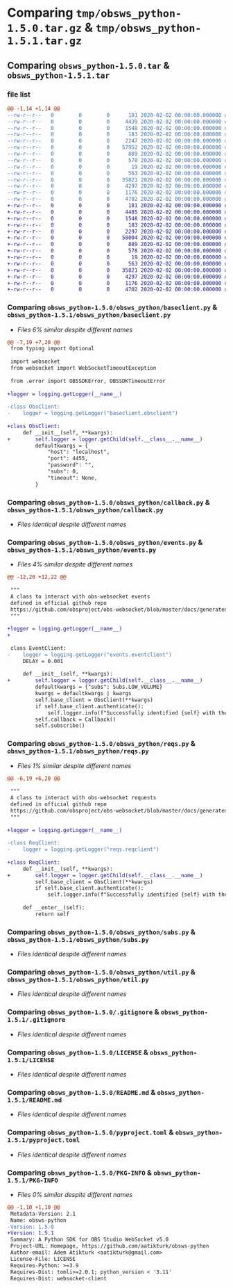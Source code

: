 # Comparing `tmp/obsws_python-1.5.0.tar.gz` & `tmp/obsws_python-1.5.1.tar.gz`

## Comparing `obsws_python-1.5.0.tar` & `obsws_python-1.5.1.tar`

### file list

```diff
@@ -1,14 +1,14 @@
--rw-r--r--   0        0        0      181 2020-02-02 00:00:00.000000 obsws_python-1.5.0/obsws_python/__init__.py
--rw-r--r--   0        0        0     4439 2020-02-02 00:00:00.000000 obsws_python-1.5.0/obsws_python/baseclient.py
--rw-r--r--   0        0        0     1548 2020-02-02 00:00:00.000000 obsws_python-1.5.0/obsws_python/callback.py
--rw-r--r--   0        0        0      183 2020-02-02 00:00:00.000000 obsws_python-1.5.0/obsws_python/error.py
--rw-r--r--   0        0        0     2247 2020-02-02 00:00:00.000000 obsws_python-1.5.0/obsws_python/events.py
--rw-r--r--   0        0        0    57952 2020-02-02 00:00:00.000000 obsws_python-1.5.0/obsws_python/reqs.py
--rw-r--r--   0        0        0      889 2020-02-02 00:00:00.000000 obsws_python-1.5.0/obsws_python/subs.py
--rw-r--r--   0        0        0      578 2020-02-02 00:00:00.000000 obsws_python-1.5.0/obsws_python/util.py
--rw-r--r--   0        0        0       19 2020-02-02 00:00:00.000000 obsws_python-1.5.0/obsws_python/version.py
--rw-r--r--   0        0        0      563 2020-02-02 00:00:00.000000 obsws_python-1.5.0/.gitignore
--rw-r--r--   0        0        0    35821 2020-02-02 00:00:00.000000 obsws_python-1.5.0/LICENSE
--rw-r--r--   0        0        0     4297 2020-02-02 00:00:00.000000 obsws_python-1.5.0/README.md
--rw-r--r--   0        0        0     1176 2020-02-02 00:00:00.000000 obsws_python-1.5.0/pyproject.toml
--rw-r--r--   0        0        0     4702 2020-02-02 00:00:00.000000 obsws_python-1.5.0/PKG-INFO
+-rw-r--r--   0        0        0      181 2020-02-02 00:00:00.000000 obsws_python-1.5.1/obsws_python/__init__.py
+-rw-r--r--   0        0        0     4485 2020-02-02 00:00:00.000000 obsws_python-1.5.1/obsws_python/baseclient.py
+-rw-r--r--   0        0        0     1548 2020-02-02 00:00:00.000000 obsws_python-1.5.1/obsws_python/callback.py
+-rw-r--r--   0        0        0      183 2020-02-02 00:00:00.000000 obsws_python-1.5.1/obsws_python/error.py
+-rw-r--r--   0        0        0     2297 2020-02-02 00:00:00.000000 obsws_python-1.5.1/obsws_python/events.py
+-rw-r--r--   0        0        0    58004 2020-02-02 00:00:00.000000 obsws_python-1.5.1/obsws_python/reqs.py
+-rw-r--r--   0        0        0      889 2020-02-02 00:00:00.000000 obsws_python-1.5.1/obsws_python/subs.py
+-rw-r--r--   0        0        0      578 2020-02-02 00:00:00.000000 obsws_python-1.5.1/obsws_python/util.py
+-rw-r--r--   0        0        0       19 2020-02-02 00:00:00.000000 obsws_python-1.5.1/obsws_python/version.py
+-rw-r--r--   0        0        0      563 2020-02-02 00:00:00.000000 obsws_python-1.5.1/.gitignore
+-rw-r--r--   0        0        0    35821 2020-02-02 00:00:00.000000 obsws_python-1.5.1/LICENSE
+-rw-r--r--   0        0        0     4297 2020-02-02 00:00:00.000000 obsws_python-1.5.1/README.md
+-rw-r--r--   0        0        0     1176 2020-02-02 00:00:00.000000 obsws_python-1.5.1/pyproject.toml
+-rw-r--r--   0        0        0     4702 2020-02-02 00:00:00.000000 obsws_python-1.5.1/PKG-INFO
```

### Comparing `obsws_python-1.5.0/obsws_python/baseclient.py` & `obsws_python-1.5.1/obsws_python/baseclient.py`

 * *Files 6% similar despite different names*

```diff
@@ -7,19 +7,20 @@
 from typing import Optional
 
 import websocket
 from websocket import WebSocketTimeoutException
 
 from .error import OBSSDKError, OBSSDKTimeoutError
 
+logger = logging.getLogger(__name__)
 
-class ObsClient:
-    logger = logging.getLogger("baseclient.obsclient")
 
+class ObsClient:
     def __init__(self, **kwargs):
+        self.logger = logger.getChild(self.__class__.__name__)
         defaultkwargs = {
             "host": "localhost",
             "port": 4455,
             "password": "",
             "subs": 0,
             "timeout": None,
         }
```

### Comparing `obsws_python-1.5.0/obsws_python/callback.py` & `obsws_python-1.5.1/obsws_python/callback.py`

 * *Files identical despite different names*

### Comparing `obsws_python-1.5.0/obsws_python/events.py` & `obsws_python-1.5.1/obsws_python/events.py`

 * *Files 4% similar despite different names*

```diff
@@ -12,20 +12,22 @@
 
 """
 A class to interact with obs-websocket events
 defined in official github repo
 https://github.com/obsproject/obs-websocket/blob/master/docs/generated/protocol.md#events
 """
 
+logger = logging.getLogger(__name__)
+
 
 class EventClient:
-    logger = logging.getLogger("events.eventclient")
     DELAY = 0.001
 
     def __init__(self, **kwargs):
+        self.logger = logger.getChild(self.__class__.__name__)
         defaultkwargs = {"subs": Subs.LOW_VOLUME}
         kwargs = defaultkwargs | kwargs
         self.base_client = ObsClient(**kwargs)
         if self.base_client.authenticate():
             self.logger.info(f"Successfully identified {self} with the server")
         self.callback = Callback()
         self.subscribe()
```

### Comparing `obsws_python-1.5.0/obsws_python/reqs.py` & `obsws_python-1.5.1/obsws_python/reqs.py`

 * *Files 1% similar despite different names*

```diff
@@ -6,19 +6,20 @@
 
 """
 A class to interact with obs-websocket requests
 defined in official github repo
 https://github.com/obsproject/obs-websocket/blob/master/docs/generated/protocol.md#Requests
 """
 
+logger = logging.getLogger(__name__)
 
-class ReqClient:
-    logger = logging.getLogger("reqs.reqclient")
 
+class ReqClient:
     def __init__(self, **kwargs):
+        self.logger = logger.getChild(self.__class__.__name__)
         self.base_client = ObsClient(**kwargs)
         if self.base_client.authenticate():
             self.logger.info(f"Successfully identified {self} with the server")
 
     def __enter__(self):
         return self
```

### Comparing `obsws_python-1.5.0/obsws_python/subs.py` & `obsws_python-1.5.1/obsws_python/subs.py`

 * *Files identical despite different names*

### Comparing `obsws_python-1.5.0/obsws_python/util.py` & `obsws_python-1.5.1/obsws_python/util.py`

 * *Files identical despite different names*

### Comparing `obsws_python-1.5.0/.gitignore` & `obsws_python-1.5.1/.gitignore`

 * *Files identical despite different names*

### Comparing `obsws_python-1.5.0/LICENSE` & `obsws_python-1.5.1/LICENSE`

 * *Files identical despite different names*

### Comparing `obsws_python-1.5.0/README.md` & `obsws_python-1.5.1/README.md`

 * *Files identical despite different names*

### Comparing `obsws_python-1.5.0/pyproject.toml` & `obsws_python-1.5.1/pyproject.toml`

 * *Files identical despite different names*

### Comparing `obsws_python-1.5.0/PKG-INFO` & `obsws_python-1.5.1/PKG-INFO`

 * *Files 0% similar despite different names*

```diff
@@ -1,10 +1,10 @@
 Metadata-Version: 2.1
 Name: obsws-python
-Version: 1.5.0
+Version: 1.5.1
 Summary: A Python SDK for OBS Studio WebSocket v5.0
 Project-URL: Homepage, https://github.com/aatikturk/obsws-python
 Author-email: Adem Atikturk <aatikturk@gmail.com>
 License-File: LICENSE
 Requires-Python: >=3.9
 Requires-Dist: tomli>=2.0.1; python_version < '3.11'
 Requires-Dist: websocket-client
```

